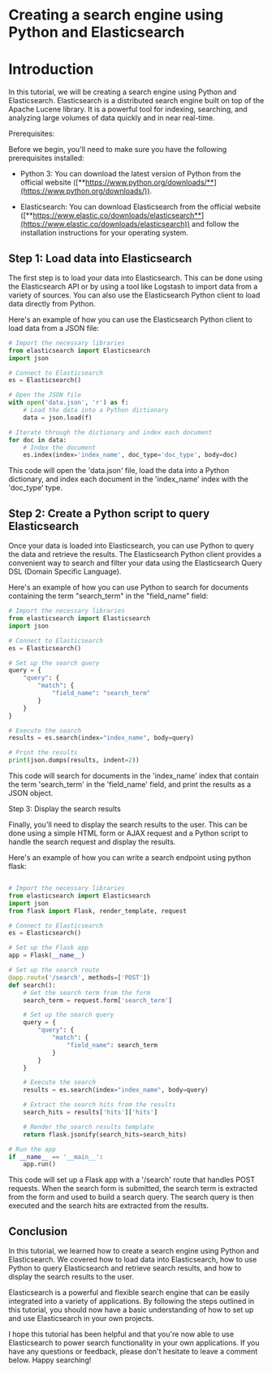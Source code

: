 # Creating a search engine using Python and Elasticsearch

# Introduction

In this tutorial, we will be creating a search engine using Python and Elasticsearch. Elasticsearch is a distributed search engine built on top of the Apache Lucene library. It is a powerful tool for indexing, searching, and analyzing large volumes of data quickly and in near real-time.

Prerequisites:

Before we begin, you'll need to make sure you have the following prerequisites installed:

* Python 3: You can download the latest version of Python from the official website ([**https://www.python.org/downloads/**](https://www.python.org/downloads/)).
    
* Elasticsearch: You can download Elasticsearch from the official website ([**https://www.elastic.co/downloads/elasticsearch**](https://www.elastic.co/downloads/elasticsearch)) and follow the installation instructions for your operating system.
    

## Step 1: Load data into Elasticsearch

The first step is to load your data into Elasticsearch. This can be done using the Elasticsearch API or by using a tool like Logstash to import data from a variety of sources. You can also use the Elasticsearch Python client to load data directly from Python.

Here's an example of how you can use the Elasticsearch Python client to load data from a JSON file:

```python
# Import the necessary libraries
from elasticsearch import Elasticsearch
import json

# Connect to Elasticsearch
es = Elasticsearch()

# Open the JSON file
with open('data.json', 'r') as f:
    # Load the data into a Python dictionary
    data = json.load(f)

# Iterate through the dictionary and index each document
for doc in data:
    # Index the document
    es.index(index='index_name', doc_type='doc_type', body=doc)
```

This code will open the 'data.json' file, load the data into a Python dictionary, and index each document in the 'index\_name' index with the 'doc\_type' type.

## Step 2: Create a Python script to query Elasticsearch

Once your data is loaded into Elasticsearch, you can use Python to query the data and retrieve the results. The Elasticsearch Python client provides a convenient way to search and filter your data using the Elasticsearch Query DSL (Domain Specific Language).

Here's an example of how you can use Python to search for documents containing the term "search\_term" in the "field\_name" field:

```python
# Import the necessary libraries
from elasticsearch import Elasticsearch
import json

# Connect to Elasticsearch
es = Elasticsearch()

# Set up the search query
query = {
    "query": {
        "match": {
            "field_name": "search_term"
        }
    }
}

# Execute the search
results = es.search(index="index_name", body=query)

# Print the results
print(json.dumps(results, indent=2))
```

This code will search for documents in the 'index\_name' index that contain the term 'search\_term' in the 'field\_name' field, and print the results as a JSON object.

Step 3: Display the search results

Finally, you'll need to display the search results to the user. This can be done using a simple HTML form or AJAX request and a Python script to handle the search request and display the results.

Here's an example of how you can write a search endpoint using python flask:

```python

# Import the necessary libraries
from elasticsearch import Elasticsearch
import json
from flask import Flask, render_template, request

# Connect to Elasticsearch
es = Elasticsearch()

# Set up the Flask app
app = Flask(__name__)

# Set up the search route
@app.route('/search', methods=['POST'])
def search():
    # Get the search term from the form
    search_term = request.form['search_term']

    # Set up the search query
    query = {
        "query": {
            "match": {
                "field_name": search_term
            }
        }
    }

    # Execute the search
    results = es.search(index="index_name", body=query)

    # Extract the search hits from the results
    search_hits = results['hits']['hits']

    # Render the search results template
    return flask.jsonify(search_hits=search_hits)

# Run the app
if __name__ == '__main__':
    app.run()
```

This code will set up a Flask app with a '/search' route that handles POST requests. When the search form is submitted, the search term is extracted from the form and used to build a search query. The search query is then executed and the search hits are extracted from the results.

## Conclusion

In this tutorial, we learned how to create a search engine using Python and Elasticsearch. We covered how to load data into Elasticsearch, how to use Python to query Elasticsearch and retrieve search results, and how to display the search results to the user.

Elasticsearch is a powerful and flexible search engine that can be easily integrated into a variety of applications. By following the steps outlined in this tutorial, you should now have a basic understanding of how to set up and use Elasticsearch in your own projects.

I hope this tutorial has been helpful and that you're now able to use Elasticsearch to power search functionality in your own applications. If you have any questions or feedback, please don't hesitate to leave a comment below. Happy searching!